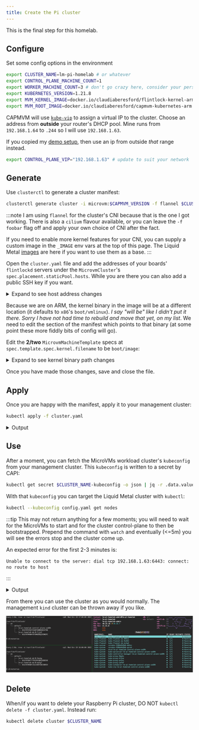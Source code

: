 ```yaml
---
title: Create the Pi cluster
---
```


This is the final step for this homelab.

## Configure

Set some config options in the environment

```bash
export CLUSTER_NAME=lm-pi-homelab # or whatever
export CONTROL_PLANE_MACHINE_COUNT=1
export WORKER_MACHINE_COUNT=3 # don't go crazy here, consider your personal capacity
export KUBERNETES_VERSION=1.21.8
export MVM_KERNEL_IMAGE=docker.io/claudiaberesford/flintlock-kernel-arm:5.10.77
export MVM_ROOT_IMAGE=docker.io/claudiaberesford/capmvm-kubernetes-arm:1.21.8 # this tag should match the KUBERNETES_VERSION above
```

CAPMVM will use [`kube-vip`][kvip] to assign a virtual IP to the cluster.
Choose an address from **outside** your router's DHCP pool. Mine runs from `192.168.1.64` to `.244`
so I will use `192.168.1.63`.

If you copied my [demo setup][demo], then use an ip from outside _that_ range
instead.

```bash
export CONTROL_PLANE_VIP="192.168.1.63" # update to suit your network
```

## Generate

Use `clusterctl` to generate a cluster manifest:

```bash
clusterctl generate cluster -i microvm:$CAPMVM_VERSION -f flannel $CLUSTER_NAME > cluster.yaml
```

:::note
I am using `flannel` for the cluster's CNI because that is the one I got working.
There is also a `cilium` flavour available, or you can leave the `-f foobar` flag off and
apply your own choice of CNI after the fact.

If you need to enable more kernel features for your CNI, you can supply a custom
image in the `_IMAGE` env vars at the top of this page. The Liquid Metal [images][images]
are here if you want to use them as a base.
:::

Open the `cluster.yaml` file and add the addresses of your boards' `flintlockd`
servers under the `MicrovmCluster`'s `spec.placement.staticPool.hosts`.
While you are there you can also add a public SSH key if you want.

<details><summary>Expand to see host address changes</summary>

```yaml
...
---
apiVersion: infrastructure.cluster.x-k8s.io/v1alpha1
kind: MicrovmCluster
metadata:
  name: lm-pi-homelab
  namespace: default
spec:
  sshPublicKeys:
  - user: "root"
    authorizedKeys:
    - "ssh-ed25519 foobar" # add your own or remove the sshPublicKeys section
  controlPlaneEndpoint:
    host: 192.168.1.63
    port: 6443
  placement:
    staticPool:
      hosts:
      # add your boards here
      - controlplaneAllowed: true
        endpoint: 192.168.1.216:9090
      - controlplaneAllowed: true
        endpoint: 192.168.1.217:9090
      # etc as necessary
...
```

</details>

Because we are on ARM, the kernel binary in the image will be at a different
location (it defaults to `x86`'s `boot/vmlinux`). _I say "will be" like I didn't
put it there. Sorry I have not had time to rebuild and move that yet, on my list_.
We need to edit the section of the manifest which points to that binary (at some point
these more fiddly bits of config will go).

Edit the **2/two** `MicrovmMachineTemplate` specs at `spec.template.spec.kernel.filename`
to be `boot/image`:

<details><summary>Expand to see kernel binary path changes</summary>

```yaml
...
---
apiVersion: infrastructure.cluster.x-k8s.io/v1alpha1
kind: MicrovmMachineTemplate
metadata:
  name: lm-pi-homelab-control-plane
  namespace: default
spec:
  template:
    spec:
      kernel:
        filename: boot/image # match this line
        image: docker.io/claudiaberesford/flintlock-kernel-arm:5.10.77
      kernelCmdline: {}
...
---
apiVersion: infrastructure.cluster.x-k8s.io/v1alpha1
kind: MicrovmMachineTemplate
metadata:
  name: lm-pi-homelab-md-0
  namespace: default
spec:
  template:
    spec:
      kernel:
        filename: boot/image # match this line
        image: docker.io/claudiaberesford/flintlock-kernel-arm:5.10.77
      kernelCmdline: {}
...
```

</details>

Once you have made those changes, save and close the file.

## Apply

Once you are happy with the manifest, apply it to your management cluster:

```bash
kubectl apply -f cluster.yaml
```

<details><summary>Output</summary>

```bash
cluster.cluster.x-k8s.io/lm-pi-homelab created
microvmcluster.infrastructure.cluster.x-k8s.io/lm-pi-homelab created
kubeadmcontrolplane.controlplane.cluster.x-k8s.io/lm-pi-homelab created
microvmmachinetemplate.infrastructure.cluster.x-k8s.io/lm-pi-homelab created
machinedeployment.cluster.x-k8s.io/lm-pi-homelab created
microvmmachinetemplate.infrastructure.cluster.x-k8s.io/lm-pi-homelab created
kubeadmconfigtemplate.bootstrap.cluster.x-k8s.io/lm-pi-homelab created
clusterresourceset.addons.cluster.x-k8s.io/crs-flannel created
configmap/flannel-addon created
```

</details>

## Use

After a moment, you can fetch the MicroVMs workload cluster's `kubeconfig` from
your management cluster. This `kubeconfig` is written to a secret by CAPI:

```bash
kubectl get secret $CLUSTER_NAME-kubeconfig -o json | jq -r .data.value | base64 -d > config.yaml
```

With that `kubeconfig` you can target the Liquid Metal cluster with `kubectl`:

```bash
kubectl --kubeconfig config.yaml get nodes
```

:::tip
This may not return anything for a few moments; you will need to wait for the MicroVMs
to start and for the cluster control-plane to then be bootstrapped.
Prepend the command with `watch` and eventually (<=5m) you
will see the errors stop and the cluster come up.

An expected error for the first 2-3 minutes is:

```
Unable to connect to the server: dial tcp 192.168.1.63:6443: connect: no route to host
```
:::

<details><summary>Output</summary>

```bash
NAME                                STATUS   ROLES                  AGE     VERSION
lm-pi-homelab-control-plane-hdpkj   Ready    control-plane,master   4m35s   v1.21.8
lm-pi-homelab-md-0-9444f            Ready    <none>                 3m41s   v1.21.8
lm-pi-homelab-md-0-bdqwj            Ready    <none>                 3m43s   v1.21.8
lm-pi-homelab-md-0-gfgbq            Ready    <none>                 3m41s   v1.21.8
```

</details>

From there you can use the cluster as you would normally. The management `kind` cluster can
be thrown away if you like.

![running cluster](/img/running-cluster.png)

## Delete

When/if you want to delete your Raspberry Pi cluster, DO NOT `kubectl delete -f cluster.yaml`.
Instead run:

```bash
kubectl delete cluster $CLUSTER_NAME
```

[kvip]: https://kube-vip.io/
[net]: /docs/tutorial-basics/network
[mmt]: https://github.com/weaveworks-liquidmetal/cluster-api-provider-microvm/blob/42196e0bf388235f39211769cb8e5c0049172c10/api/v1alpha1/types.go#L103-L105
[images]: https://github.com/weaveworks-liquidmetal/image-builder
[demo]: /docs/build-guide/demo-build/#dhcp-server

